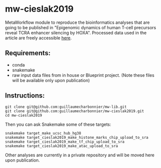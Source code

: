 # mw-cieslak2019
MetaWorkflow module to reproduce the bioinformatics analyses that are going to be published in "Epigenomic dynamics of human T-cell precursors reveal TCRA enhancer silencing by HOXA". Processed data used in the article are freely accessible [here](http://genome-euro.ucsc.edu/cgi-bin/hgTracks?hubUrl=https://raw.githubusercontent.com/guillaumecharbonnier/mw-cieslak2019/master/src/hub/hub.txt&genome=hg38).

## Requirements:
- conda
- snakemake
- raw input data files from in house or Blueprint project. (Note these files will be available only upon publication)

## Instructions:
```
git clone git@github.com:guillaumecharbonnier/mw-lib.git
git clone git@github.com:guillaumecharbonnier/mw-cieslak2019.git
cd mw-cieslak2019
```
Then you can ask Snakemake some of these targets:
```
snakemake target_make_ucsc_hub_hg38 
snakemake target_cieslak2019_make_histone_marks_chip_upload_to_sra 
snakemake target_cieslak2019_make_tf_chip_upload_to_sra
snakemake target_cieslak2019_make_atac_upload_to_sra
```
Other analyses are currently in a private repository and will be moved here upon publication.

